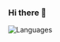 ### Hi there 👋

<!--
**ar-rehman135/ar-rehman135** is a ✨ _special_ ✨ repository because its `README.md` (this file) appears on your GitHub profile.

Here are some ideas to get you started:

- 🔭 I’m currently working on ...
- 🌱 I’m currently learning ...
- 👯 I’m looking to collaborate on ...
- 🤔 I’m looking for help with ...
- 💬 Ask me about ...
- 📫 How to reach me: ...
- 😄 Pronouns: ...
- ⚡ Fun fact: ...
-->
![Languages](https://wakatime.com/share/@47b8bca9-99f3-4e23-887a-0a0693a9eee5/5485ead6-2a6d-41f4-8613-0cdec697ca07.png)
